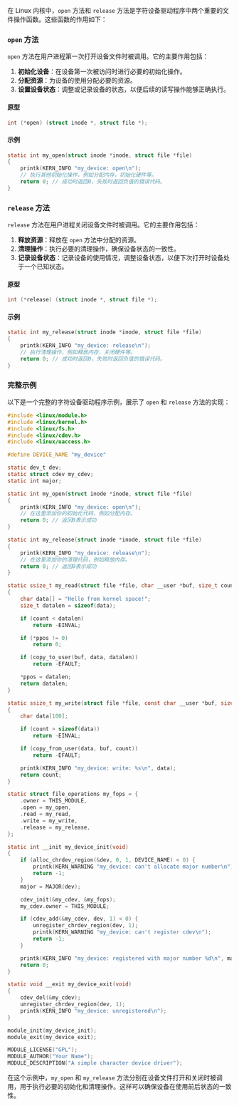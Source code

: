 在 Linux 内核中，`open` 方法和 `release` 方法是字符设备驱动程序中两个重要的文件操作函数。这些函数的作用如下：

### `open` 方法

`open` 方法在用户进程第一次打开设备文件时被调用。它的主要作用包括：

1. **初始化设备**：在设备第一次被访问时进行必要的初始化操作。
2. **分配资源**：为设备的使用分配必要的资源。
3. **设置设备状态**：调整或记录设备的状态，以便后续的读写操作能够正确执行。

#### 原型

```c
int (*open) (struct inode *, struct file *);
```

#### 示例

```c
static int my_open(struct inode *inode, struct file *file)
{
    printk(KERN_INFO "my_device: open\n");
    // 执行其他初始化操作，例如分配内存，初始化硬件等。
    return 0; // 成功时返回0，失败时返回负值的错误代码。
}
```

### `release` 方法

`release` 方法在用户进程关闭设备文件时被调用。它的主要作用包括：

1. **释放资源**：释放在 `open` 方法中分配的资源。
2. **清理操作**：执行必要的清理操作，确保设备状态的一致性。
3. **记录设备状态**：记录设备的使用情况，调整设备状态，以便下次打开时设备处于一个已知状态。

#### 原型

```c
int (*release) (struct inode *, struct file *);
```

#### 示例

```c
static int my_release(struct inode *inode, struct file *file)
{
    printk(KERN_INFO "my_device: release\n");
    // 执行清理操作，例如释放内存，关闭硬件等。
    return 0; // 成功时返回0，失败时返回负值的错误代码。
}
```

### 完整示例

以下是一个完整的字符设备驱动程序示例，展示了 `open` 和 `release` 方法的实现：

```c
#include <linux/module.h>
#include <linux/kernel.h>
#include <linux/fs.h>
#include <linux/cdev.h>
#include <linux/uaccess.h>

#define DEVICE_NAME "my_device"

static dev_t dev;
static struct cdev my_cdev;
static int major;

static int my_open(struct inode *inode, struct file *file)
{
    printk(KERN_INFO "my_device: open\n");
    // 在这里添加你的初始化代码，例如分配内存。
    return 0; // 返回0表示成功
}

static int my_release(struct inode *inode, struct file *file)
{
    printk(KERN_INFO "my_device: release\n");
    // 在这里添加你的清理代码，例如释放内存。
    return 0; // 返回0表示成功
}

static ssize_t my_read(struct file *file, char __user *buf, size_t count, loff_t *ppos)
{
    char data[] = "Hello from kernel space!";
    size_t datalen = sizeof(data);

    if (count < datalen)
        return -EINVAL;

    if (*ppos != 0)
        return 0;

    if (copy_to_user(buf, data, datalen))
        return -EFAULT;

    *ppos = datalen;
    return datalen;
}

static ssize_t my_write(struct file *file, const char __user *buf, size_t count, loff_t *ppos)
{
    char data[100];

    if (count > sizeof(data))
        return -EINVAL;

    if (copy_from_user(data, buf, count))
        return -EFAULT;

    printk(KERN_INFO "my_device: write: %s\n", data);
    return count;
}

static struct file_operations my_fops = {
    .owner = THIS_MODULE,
    .open = my_open,
    .read = my_read,
    .write = my_write,
    .release = my_release,
};

static int __init my_device_init(void)
{
    if (alloc_chrdev_region(&dev, 0, 1, DEVICE_NAME) < 0) {
        printk(KERN_WARNING "my_device: can't allocate major number\n");
        return -1;
    }
    major = MAJOR(dev);

    cdev_init(&my_cdev, &my_fops);
    my_cdev.owner = THIS_MODULE;

    if (cdev_add(&my_cdev, dev, 1) < 0) {
        unregister_chrdev_region(dev, 1);
        printk(KERN_WARNING "my_device: can't register cdev\n");
        return -1;
    }

    printk(KERN_INFO "my_device: registered with major number %d\n", major);
    return 0;
}

static void __exit my_device_exit(void)
{
    cdev_del(&my_cdev);
    unregister_chrdev_region(dev, 1);
    printk(KERN_INFO "my_device: unregistered\n");
}

module_init(my_device_init);
module_exit(my_device_exit);

MODULE_LICENSE("GPL");
MODULE_AUTHOR("Your Name");
MODULE_DESCRIPTION("A simple character device driver");
```

在这个示例中，`my_open` 和 `my_release` 方法分别在设备文件打开和关闭时被调用，用于执行必要的初始化和清理操作。这样可以确保设备在使用前后状态的一致性。